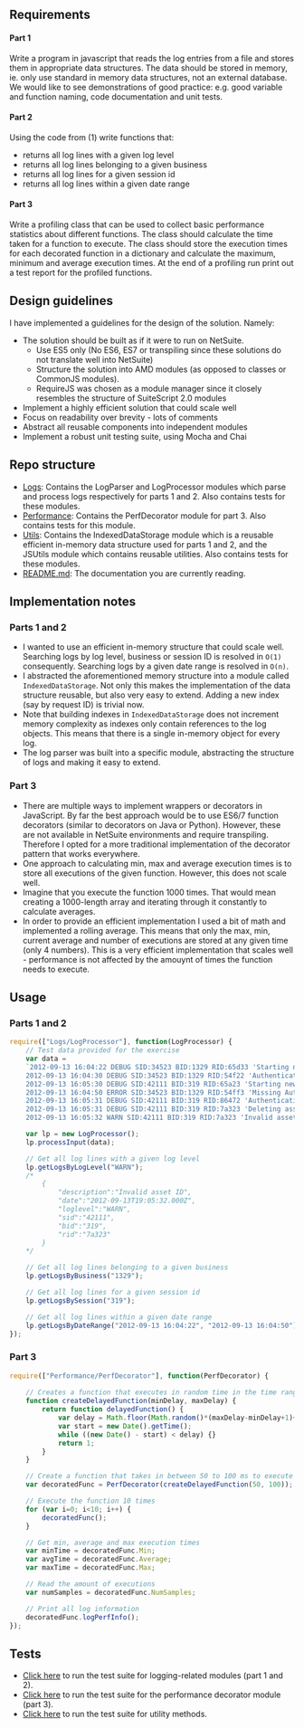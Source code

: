 ## Requirements

#### Part 1
Write a program in javascript that reads the log entries from a file and stores them in appropriate data structures. The data should be stored in memory, ie. only use standard in memory data structures, not an external database. We would like to see demonstrations of good practice: e.g. good variable and function naming, code documentation and unit tests.

#### Part 2
Using the code from (1) write functions that:
* returns all log lines with a given log level
* returns all log lines belonging to a given business
* returns all log lines for a given session id
* returns all log lines within a given date range 

#### Part 3
Write a profiling class that can be used to collect basic performance statistics about different functions. The class should calculate the time taken for a function to execute. The class should store the execution times for each decorated function in a dictionary and calculate the maximum, minimum and average execution times. At the end of a profiling run print out a test report for the profiled functions.

## Design guidelines

I have implemented a guidelines for the design of the solution. Namely:
* The solution should be built as if it were to run on NetSuite.
  - Use ES5 only (No ES6, ES7 or transpiling since these solutions do not translate well into NetSuite)
  - Structure the solution into AMD modules (as opposed to classes or CommonJS modules).
  - RequireJS was chosen as a module manager since it closely resembles the structure of SuiteScript 2.0 modules
* Implement a highly efficient solution that could scale well
* Focus on readability over brevity - lots of comments
* Abstract all reusable components into independent modules
* Implement a robust unit testing suite, using Mocha and Chai

## Repo structure

- [Logs](https://github.com/diegocard/FieldAwareExercise/tree/master/Logs): Contains the LogParser and LogProcessor modules which parse and process logs respectively for parts 1 and 2. Also contains tests for these modules.
- [Performance](https://github.com/diegocard/FieldAwareExercise/tree/master/Performance): Contains the PerfDecorator module for part 3. Also contains tests for this module.
- [Utils](https://github.com/diegocard/FieldAwareExercise/tree/master/Utils): Contains the IndexedDataStorage module which is a reusable efficient in-memory data structure used for parts 1 and 2, and the JSUtils module which contains reusable utilities. Also contains tests for these modules.
- [README.md](https://github.com/diegocard/FieldAwareExercise/blob/master/README.md): The documentation you are currently reading.

## Implementation notes

### Parts 1 and 2

* I wanted to use an efficient in-memory structure that could scale well. Searching logs by log level, business or session ID is resolved in ```O(1)``` consequently. Searching logs by a given date range is resolved in ```O(n)```.
* I abstracted the aforementioned memory structure into a module called  ```IndexedDataStorage```. Not only this makes the implementation of the data structure reusable, but also very easy to extend. Adding a new index (say by request ID) is trivial now.
* Note that building indexes in ```IndexedDataStorage``` does not increment memory complexity as indexes only contain references to the log objects. This means that there is a single in-memory object for every log.
* The log parser was built into a specific module, abstracting the structure of logs and making it easy to extend.

### Part 3

* There are multiple ways to implement wrappers or decorators in JavaScript. By far the best approach would be to use ES6/7 function decorators (similar to decorators on Java or Python). However, these are not available in NetSuite environments and require transpiling. Therefore I opted for a more traditional implementation of the decorator pattern that works everywhere.
* One approach to calculating min, max and average execution times is to store all executions of the given function. However, this does not scale well.
* Imagine that you execute the function 1000 times. That would mean creating a 1000-length array and iterating through it constantly to calculate averages.
* In order to provide an efficient implementation I used a bit of math and implemented a rolling average. This means that only the max, min, current average and number of executions are stored at any given time (only 4 numbers). This is a very efficient implementation that scales well - performance is not affected by the amouynt of times the function needs to execute.

## Usage

### Parts 1 and 2

```js
require(["Logs/LogProcessor"], function(LogProcessor) {
    // Test data provided for the exercise
    var data = 
    `2012-09-13 16:04:22 DEBUG SID:34523 BID:1329 RID:65d33 'Starting new session'
    2012-09-13 16:04:30 DEBUG SID:34523 BID:1329 RID:54f22 'Authenticating User'
    2012-09-13 16:05:30 DEBUG SID:42111 BID:319 RID:65a23 'Starting new session'
    2012-09-13 16:04:50 ERROR SID:34523 BID:1329 RID:54ff3 'Missing Authentication token'
    2012-09-13 16:05:31 DEBUG SID:42111 BID:319 RID:86472 'Authenticating User'
    2012-09-13 16:05:31 DEBUG SID:42111 BID:319 RID:7a323 'Deleting asset with ID 543234'
    2012-09-13 16:05:32 WARN SID:42111 BID:319 RID:7a323 'Invalid asset ID'`;

    var lp = new LogProcessor();
    lp.processInput(data);

    // Get all log lines with a given log level
    lp.getLogsByLogLevel("WARN");
    /*
        {
            "description":"Invalid asset ID",
            "date":"2012-09-13T19:05:32.000Z",
            "loglevel":"WARN",
            "sid":"42111",
            "bid":"319",
            "rid":"7a323"
        }
    */ 

    // Get all log lines belonging to a given business
    lp.getLogsByBusiness("1329");

    // Get all log lines for a given session id
    lp.getLogsBySession("319");

    // Get all log lines within a given date range
    lp.getLogsByDateRange("2012-09-13 16:04:22", "2012-09-13 16:04:50");
});
```

### Part 3

```js
require(["Performance/PerfDecorator"], function(PerfDecorator) {
    
    // Creates a function that executes in random time in the time range between minDelay and maxDelay
    function createDelayedFunction(minDelay, maxDelay) {
        return function delayedFunction() {
            var delay = Math.floor(Math.random()*(maxDelay-minDelay+1)+minDelay);
            var start = new Date().getTime();
            while ((new Date() - start) < delay) {}
            return 1;
        }
    }

    // Create a function that takes in between 50 to 100 ms to execute
    var decoratedFunc = PerfDecorator(createDelayedFunction(50, 100));

    // Execute the function 10 times
    for (var i=0; i<10; i++) {
        decoratedFunc();
    }

    // Get min, average and max execution times
    var minTime = decoratedFunc.Min;
    var avgTime = decoratedFunc.Average;
    var maxTime = decoratedFunc.Max;

    // Read the amount of executions
    var numSamples = decoratedFunc.NumSamples;

    // Print all log information
    decoratedFunc.logPerfInfo();
});
```

## Tests

* [Click here](https://diegocard.com/FieldAwareExercise/Logs/LogTests.html) to run the test suite for logging-related modules (part 1 and 2).
* [Click here](https://diegocard.com/FieldAwareExercise/Performance/PerfTests.html) to run the test suite for the performance decorator module (part 3).
* [Click here](https://diegocard.com/FieldAwareExercise/Utils/UtilsTests.html) to run the test suite for utility methods.

